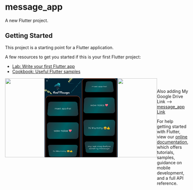 # message_app

A new Flutter project.

## Getting Started

This project is a starting point for a Flutter application.

A few resources to get you started if this is your first Flutter project:

- [Lab: Write your first Flutter app](https://flutter.dev/docs/get-started/codelab)
- [Cookbook: Useful Flutter samples](https://flutter.dev/docs/cookbook)

<div style="display:flex">
<img src="assets/chatApp1.gif" width="130" height="260">
<img src="assets/chatApp2.2.jpg" width="130" height="260">
<img src="assets/chatApp2.1.jpg" width="130" height="260">
<img src="assets/chatApp3.gif" width="130" height="260">
<div>
 
<br>
<br>
Also adding My Google Drive Link --> <a href="https://drive.google.com/file/d/1IqDe7IswlTHCs-g9lCHgjwaZWlFIpRXL/view?usp=drivesdk"> message_app Link </a>
  
For help getting started with Flutter, view our
[online documentation](https://flutter.dev/docs), which offers tutorials,
samples, guidance on mobile development, and a full API reference.

